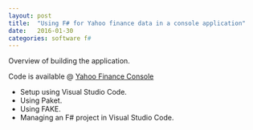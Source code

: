 ```yaml
---
layout: post
title:  "Using F# for Yahoo finance data in a console application"
date:   2016-01-30
categories: software f#
---
```


Overview of building the application.

Code is available @ [Yahoo Finance Console](https://github.com/karlobrien/YahooFinanceConsole)

* Setup using Visual Studio Code.
* Using Paket.
* Using FAKE.
* Managing an F# project in Visual Studio Code.
